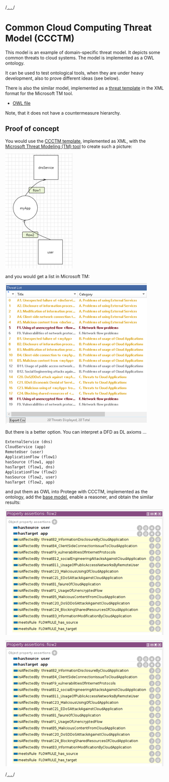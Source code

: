 /[ . . ](../README.md)/

# Common Cloud Computing Threat Model (CCCTM)

This model is an example of domain-specific threat model. 
It depicts some common threats to cloud systems.
The model is implemented as a OWL ontology.

It can be used to test ontological tools, when they are under heavy development, also to prove different ideas (see below).

There is also the similar model, 
implemented as a [threat template](https://github.com/nets4geeks/CCCTM_template) in the XML format for the Microsoft TM tool.

* [OWL file](../OdTMCCCTM.owl)

Note, that it does not have a countermeasure hierarchy.


## Proof of concept

You would use the [CCCTM template](https://github.com/nets4geeks/CCCTM_template), implemented as XML, 
with the [Microsoft Threat Modeling (TM) tool](https://aka.ms/threatmodelingtool) to create such a picture:

![ccctm_example](ccctm_example.png)

and you would get a list in Microsoft TM:

![ccctm_example](ccctm_mtm.png)

But there is a better option. You can interpret a DFD as DL axioms ...

```
ExternalService (dns)
CloudService (app)
RemoteUser (user)
ApplicationFlow (flow1)
hasSource (flow1, app)
hasTarget (flow1, dns)
ApplicationFlow (flow2)
hasSource (flow2, user)
hasTarget (flow2, app)
```

and put them as OWL into Protege with CCCTM, implemented as the ontology, 
add the [base model](../OdTMBaseThreatModel.owl), enable a reasoner, and obtain the similar results:

![ccctm_protege](ccctm_protege.png)

![ccctm_protege1](ccctm_protege1.png)


/[ . . ](../README.md)/

